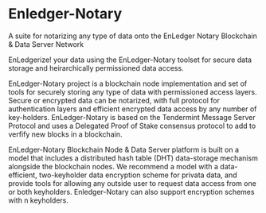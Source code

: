 # Enledger-Notary
A suite for notarizing any type of data onto the EnLedger Notary Blockchain & Data Server Network

EnLedgerize! your data using the EnLedger-Notary toolset for secure data storage and heirarchically permissioned data access.

EnLedger-Notary project is a blockchain node implementation and set of tools for securely storing any type of data with
permissioned access layers. Secure or encrypted data can be notarized, with full protocol for authentication layers and
efficient encrypted data access by any number of key-holders. EnLedger-Notary is based on the Tendermint Message Server
Protocol and uses a Delegated Proof of Stake consensus protocol to add to verfify new blocks in a blockchain.

EnLedger-Notary Blockchain Node &amp; Data Server platform is built on a model that includes a
distributed hash table (DHT) data-storage mechanism alongside the blockchain nodes.
We recommend a model with a data-efficient, two-keyholder data encryption scheme for privata data, and provide tools for
allowing any outside user to request data access from one or both keyholders. Enledger-Notary can also support encryption schemes
with n keyholders.
